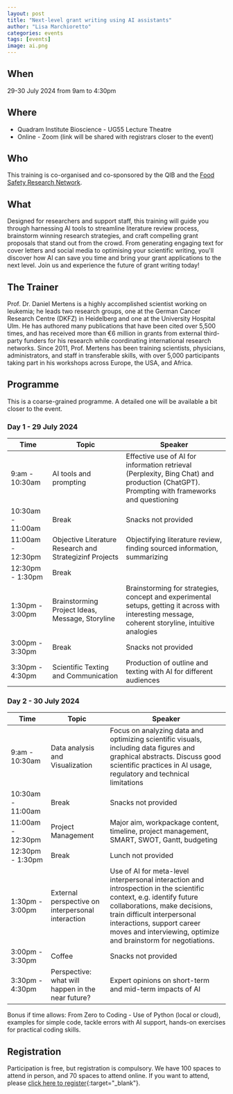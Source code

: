 ```yaml
---
layout: post
title: "Next-level grant writing using AI assistants"
author: "Lisa Marchioretto"
categories: events
tags: [events]
image: ai.png
---
```


## When
29-30 July 2024 from 9am to 4:30pm

## Where
* Quadram Institute Bioscience - UG55 Lecture Theatre
* Online - Zoom (link will be shared with registrars closer to the event)

## Who
This training is co-organised and co-sponsored by the QIB and the [Food Safety Research Network](https://fsrn.quadram.ac.uk/).

## What
Designed for researchers and support staff, this training will guide you through harnessing AI tools to streamline literature review process, brainstorm winning research strategies, and craft compelling grant proposals that stand out from the crowd. 
From generating engaging text for cover letters and social media to optimising your scientific writing, you'll discover how AI can save you time and bring your grant applications to the next level. Join us and experience the future of grant writing today!
 
## The Trainer
Prof. Dr. Daniel Mertens is a highly accomplished scientist working on leukemia; he leads two research groups, one at the German Cancer Research Centre (DKFZ) in Heidelberg and one at the University Hospital Ulm. 
He has authored many publications that have been cited over 5,500 times, and has received more than €6 million in grants from external third-party funders for his research while coordinating international research networks. 
Since 2011, Prof. Mertens has been training scientists, physicians, administrators, and staff in transferable skills, with over 5,000 participants taking part in his workshops across Europe, the USA, and Africa.

## Programme
This is a coarse-grained programme. A detailed one will be available a bit closer to the event.

### Day 1 - 29 July 2024

| Time              | Topic                                        | Speaker                                      |
| ----------------- | -------------------------------------------- | -------------------------------------------- |
|   9:am - 10:30am  | AI tools and prompting                | Effective use of AI for information retrieval (Perplexity, Bing Chat) and production (ChatGPT). Prompting with frameworks and questioning |
| 10:30am - 11:00am |  Break  | Snacks not provided                |
| 11:00am - 12:30pm | Objective Literature Research and Strategizinf Projects  | Objectifying literature review, finding sourced information, summarizing  |
| 12:30pm -  1:30pm | Break |       | Lunch not provided
|  1:30pm -  3:00pm | Brainstorming Project Ideas, Message, Storyline | Brainstorming for strategies, concept and experimental setups, getting it across with interesting message, coherent storyline, intuitive analogies  |
|  3:00pm -  3:30pm |  Break            | Snacks not provided                   |
|  3:30pm - 4:30pm  | Scientific Texting and Communication    | Production of outline and texting with AI for different audiences  |


### Day 2 - 30 July 2024

| Time              | Topic                                        | Speaker                                      |
| ----------------- | -------------------------------------------- | -------------------------------------------- |
|   9:am - 10:30am  | Data analysis and Visualization               | Focus on analyzing data and optimizing scientific visuals, including data figures and graphical abstracts. Discuss good scientific practices in AI usage, regulatory and technical limitations |
| 10:30am - 11:00am | Break | Snacks not provided                  |
| 11:00am - 12:30pm | Project Management  | Major aim, workpackage content, timeline, project management, SMART, SWOT, Gantt, budgeting  |
| 12:30pm -  1:30pm | Break  | Lunch not provided      |
|  1:30pm -  3:00pm | External perspective on interpersonal interaction | Use of AI for meta-level interpersonal interaction and introspection in the scientific context, e.g. identify future collaborations, make decisions, train difficult interpersonal interactions, support career moves and interviewing, optimize and brainstorm for negotiations.  |
|  3:00pm -  3:30pm | Coffee             | Snacks not provided                   |
|  3:30pm - 4:30pm  | Perspective: what will happen in the near future? | Expert opinions on short-term and mid-term impacts of AI |

Bonus if time allows: From Zero to Coding - Use of Python (local or cloud), examples for simple code, tackle errors with AI support, hands-on exercises for practical coding skills.

## Registration
Participation is free, but registration is compulsory. We have 100 spaces to attend in person, and 70 spaces to attend online.
If you want to attend, please [click here to register](https://forms.office.com/e/r313v3kVNw){:target="_blank"}.